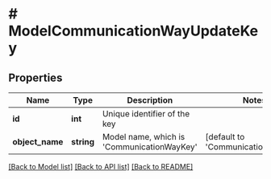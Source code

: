 # # ModelCommunicationWayUpdateKey

## Properties

Name | Type | Description | Notes
------------ | ------------- | ------------- | -------------
**id** | **int** | Unique identifier of the key |
**object_name** | **string** | Model name, which is &#39;CommunicationWayKey&#39; | [default to 'CommunicationWayKey']

[[Back to Model list]](../../README.md#models) [[Back to API list]](../../README.md#endpoints) [[Back to README]](../../README.md)
